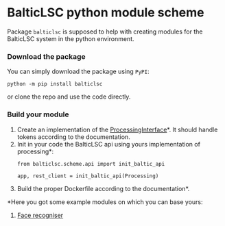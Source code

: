 # BalticLSC python module scheme
Package `balticlsc` is supposed to help with creating modules for the 
BalticLSC system in the python environment.

### Download the package
You can simply download the package using `PyPI`:
```
python -m pip install balticlsc
```
or clone the repo and use the code directly.
### Build your module
1. Create an implementation of the [ProcessingInterface](balticlsc/scheme/processing.py)*.
It should handle tokens according to the documentation.
2. Init in your code the BalticLSC api using yours implementation of processing*:
    ```
    from balticlsc.scheme.api import init_baltic_api
    
    app, rest_client = init_baltic_api(Processing)
    ```
3. Build the proper Dockerfile according to the documentation*.  

*Here you got some example modules on which you can base yours:
1. [Face recogniser](examples/face_recogniser)
